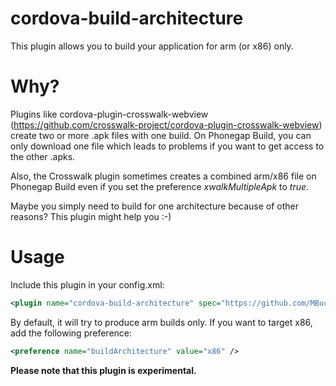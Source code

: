 # cordova-build-architecture
This plugin allows you to build your application for arm (or x86) only.
# Why?
Plugins like cordova-plugin-crosswalk-webview (https://github.com/crosswalk-project/cordova-plugin-crosswalk-webview) create two or more .apk files with one build. On Phonegap Build, you can only download one file which leads to problems if you want to get access to the other .apks.

Also, the Crosswalk plugin sometimes creates a combined arm/x86 file on Phonegap Build even if you set the preference *xwalkMultipleApk* to *true*.

Maybe you simply need to build for one architecture because of other reasons? This plugin might help you :-)

# Usage
Include this plugin in your config.xml:
``` xml
<plugin name="cordova-build-architecture" spec="https://github.com/MBuchalik/cordova-build-architecture.git#v1.0.3" source="git" />
```

By default, it will try to produce arm builds only. If you want to target x86, add the following preference:
``` xml
<preference name="buildArchitecture" value="x86" />
```

**Please note that this plugin is experimental.**
